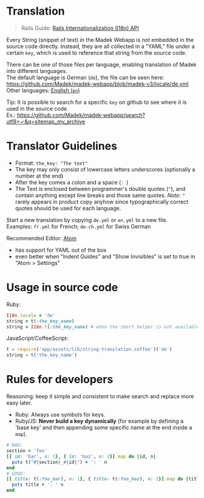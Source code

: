 # Translation

> Rails Guide: [Rails Internationalization (I18n) API](http://guides.rubyonrails.org/i18n.html)

Every String (snippet of text) in the Madek Webapp is not embedded in the source
code directly. Instead, they are all collected in a "YAML" file under a certain
`key`, which is used to reference that string from the source code.

There can be one of those files per language, enabling translation of Madek into
different languages.  
The default language is German (`de`), the file can be seen here:
<https://github.com/Madek/madek-webapp/blob/madek-v3/locale/de.yml>  
Other languages: [English (`en`)](https://github.com/Madek/madek-webapp/blob/madek-v3/locale/en.yml)

Tip: It is possible to search for a specific `key` on github to see where it is
used in the source code.  
Ex.: <https://github.com/Madek/madek-webapp/search?utf8=✓&q=sitemap_my_archive>

# Translator Guidelines

- Format: `the_key: "The text"`
- The key may only consist of lowercase letters underscores (optionally a number at the end)
- After the key comes a colon and a space (`: `)
- The Text is enclosed between programmer's double quotes (`"`), and contain
    anything except line breaks and those same quotes.
    *Note:* `"` rarely appears in product copy anyhow since typographically
    correct quotes should be used for each language.

Start a new translation by copying `de.yml` or `en.yml` to a new file.  
Examples: `fr.yml` for French; `de-ch.yml` for Swiss German

Recommended Editor: [Atom](https://atom.io)

- has support for YAML out of the box
- even better when "Indent Guides" and "Show Invisibles" is set to true in
    "Atom > Settings"

# Usage in source code

Ruby:

```rb
I18n.locale = 'de'
string = t(:the_key_name)
string = I18n.t(:the_key_name) # when the short helper is not available
```

JavaScript/CoffeeScript:

```js
t = require('app/assets/lib/string-translation.coffee')('de')
string = t('the_key_name')
```

# Rules for developers

Reasoning: keep it simple and consistent to make search and replace more easy later.

- Ruby: Always use symbols for keys.
- Ruby/JS: **Never build a key dynamically** (for example by defining a 'base key'
  and then appending some specific name at the end inside a `map`).

```rb
# BAD:
section = 'foo'
[{ id: 'bar', n: 1}, { id: 'baz', n: 2}].map do |id, n|
  puts t("#{section}_#{id}") + ': ' n
end
# GOOD:
[{ title: t(:foo_bar), n: 1}, { title: t(:foo_baz), n: 2}].map do |title, n|
  puts title + ': ' n
end
```
